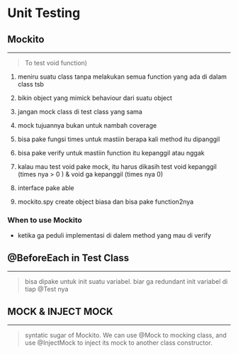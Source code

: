 # Unit Testing
## Mockito
---
> To test void function)
 1. meniru suatu class tanpa melakukan semua function yang ada di dalam class tsb
    
 2. bikin object yang mimick behaviour dari suatu object
 3. jangan mock class di test class yang sama
 4. mock tujuannya bukan untuk nambah coverage
 5. bisa pake fungsi times untuk mastiin berapa kali  method itu dipanggil
 6. bisa pake verify untuk mastiin function itu  kepanggil atau nggak
 7. kalau mau test void pake mock, itu harus dikasih  test void kepanggil (times nya > 0 ) & void ga kepanggil (times nya 0)
 8. interface pake able
 9. mockito.spy create object biasa dan bisa pake function2nya

### When to use Mockito
- ketika ga peduli implementasi di dalem method yang mau di verify

## @BeforeEach in Test Class
---
> bisa dipake untuk init suatu variabel. biar ga redundant init variabel di tiap @Test nya

## MOCK & INJECT MOCK
---
> syntatic sugar of Mockito. We can use @Mock to mocking class, and use @InjectMock to inject its mock to another class constructor.